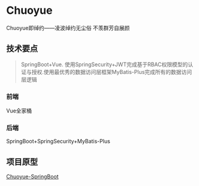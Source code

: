 # Chuoyue
Chuoyue即绰约——凌波绰约无尘俗 不羡群芳自展颜

## 技术要点
> SpringBoot+Vue. 使用SpringSecurity+JWT完成基于RBAC权限模型的认证与授权.使用最优秀的数据访问层框架MyBatis-Plus完成所有的数据访问层逻辑
### 前端
Vue全家桶

### 后端
SpringBoot+SpringSecurity+MyBatis-Plus

## 项目原型
[Chuoyue-SpringBoot](https://github.com/fuyunwang/Chuoyue-SpringBoot)
